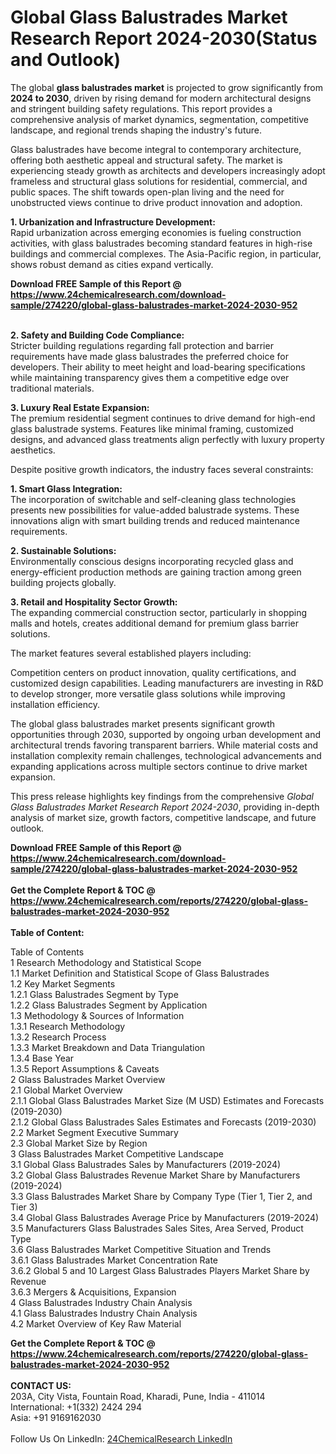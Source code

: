 <h1>Global Glass Balustrades Market Research Report 2024-2030(Status and Outlook)</h1><p>The global <strong>glass balustrades market</strong> is projected to grow significantly from <strong>2024 to 2030</strong>, driven by rising demand for modern architectural designs and stringent building safety regulations. This report provides a comprehensive analysis of market dynamics, segmentation, competitive landscape, and regional trends shaping the industry's future.</p><p>Glass balustrades have become integral to contemporary architecture, offering both aesthetic appeal and structural safety. The market is experiencing steady growth as architects and developers increasingly adopt frameless and structural glass solutions for residential, commercial, and public spaces. The shift towards open-plan living and the need for unobstructed views continue to drive product innovation and adoption.</p><p><strong>1. Urbanization and Infrastructure Development:</strong><br>
Rapid urbanization across emerging economies is fueling construction activities, with glass balustrades becoming standard features in high-rise buildings and commercial complexes. The Asia-Pacific region, in particular, shows robust demand as cities expand vertically.</p><div><b>Download FREE Sample of this Report @ 
            <a href="https://www.24chemicalresearch.com/download-sample/274220/global-glass-balustrades-market-2024-2030-952">
            https://www.24chemicalresearch.com/download-sample/274220/global-glass-balustrades-market-2024-2030-952</a></b></div><br><p><strong>2. Safety and Building Code Compliance:</strong><br>
Stricter building regulations regarding fall protection and barrier requirements have made glass balustrades the preferred choice for developers. Their ability to meet height and load-bearing specifications while maintaining transparency gives them a competitive edge over traditional materials.</p><p><strong>3. Luxury Real Estate Expansion:</strong><br>
The premium residential segment continues to drive demand for high-end glass balustrade systems. Features like minimal framing, customized designs, and advanced glass treatments align perfectly with luxury property aesthetics.</p><p>Despite positive growth indicators, the industry faces several constraints:</p><p><strong>1. Smart Glass Integration:</strong><br>
The incorporation of switchable and self-cleaning glass technologies presents new possibilities for value-added balustrade systems. These innovations align with smart building trends and reduced maintenance requirements.</p><p><strong>2. Sustainable Solutions:</strong><br>
Environmentally conscious designs incorporating recycled glass and energy-efficient production methods are gaining traction among green building projects globally.</p><p><strong>3. Retail and Hospitality Sector Growth:</strong><br>
The expanding commercial construction sector, particularly in shopping malls and hotels, creates additional demand for premium glass barrier solutions.</p><p>The market features several established players including:</p><p>Competition centers on product innovation, quality certifications, and customized design capabilities. Leading manufacturers are investing in R&amp;D to develop stronger, more versatile glass solutions while improving installation efficiency.</p><p>The global glass balustrades market presents significant growth opportunities through 2030, supported by ongoing urban development and architectural trends favoring transparent barriers. While material costs and installation complexity remain challenges, technological advancements and expanding applications across multiple sectors continue to drive market expansion.</p><p>This press release highlights key findings from the comprehensive <em>Global Glass Balustrades Market Research Report 2024-2030</em>, providing in-depth analysis of market size, growth factors, competitive landscape, and future outlook.</p><div><b>Download FREE Sample of this Report @ 
            <a href="https://www.24chemicalresearch.com/download-sample/274220/global-glass-balustrades-market-2024-2030-952">
            https://www.24chemicalresearch.com/download-sample/274220/global-glass-balustrades-market-2024-2030-952</a></b></div><br><div><b>Get the Complete Report & TOC @ 
            <a href="https://www.24chemicalresearch.com/reports/274220/global-glass-balustrades-market-2024-2030-952">
            https://www.24chemicalresearch.com/reports/274220/global-glass-balustrades-market-2024-2030-952</a></b></div><br>
            <b>Table of Content:</b><p>Table of Contents<br />
1 Research Methodology and Statistical Scope<br />
1.1 Market Definition and Statistical Scope of Glass Balustrades<br />
1.2 Key Market Segments<br />
1.2.1 Glass Balustrades Segment by Type<br />
1.2.2 Glass Balustrades Segment by Application<br />
1.3 Methodology & Sources of Information<br />
1.3.1 Research Methodology<br />
1.3.2 Research Process<br />
1.3.3 Market Breakdown and Data Triangulation<br />
1.3.4 Base Year<br />
1.3.5 Report Assumptions & Caveats<br />
2 Glass Balustrades Market Overview<br />
2.1 Global Market Overview<br />
2.1.1 Global Glass Balustrades Market Size (M USD) Estimates and Forecasts (2019-2030)<br />
2.1.2 Global Glass Balustrades Sales Estimates and Forecasts (2019-2030)<br />
2.2 Market Segment Executive Summary<br />
2.3 Global Market Size by Region<br />
3 Glass Balustrades Market Competitive Landscape<br />
3.1 Global Glass Balustrades Sales by Manufacturers (2019-2024)<br />
3.2 Global Glass Balustrades Revenue Market Share by Manufacturers (2019-2024)<br />
3.3 Glass Balustrades Market Share by Company Type (Tier 1, Tier 2, and Tier 3)<br />
3.4 Global Glass Balustrades Average Price by Manufacturers (2019-2024)<br />
3.5 Manufacturers Glass Balustrades Sales Sites, Area Served, Product Type<br />
3.6 Glass Balustrades Market Competitive Situation and Trends<br />
3.6.1 Glass Balustrades Market Concentration Rate<br />
3.6.2 Global 5 and 10 Largest Glass Balustrades Players Market Share by Revenue<br />
3.6.3 Mergers & Acquisitions, Expansion<br />
4 Glass Balustrades Industry Chain Analysis<br />
4.1 Glass Balustrades Industry Chain Analysis<br />
4.2 Market Overview of Key Raw Material</p><div><b>Get the Complete Report & TOC @ 
            <a href="https://www.24chemicalresearch.com/reports/274220/global-glass-balustrades-market-2024-2030-952">
            https://www.24chemicalresearch.com/reports/274220/global-glass-balustrades-market-2024-2030-952</a></b></div><br><b>CONTACT US:</b><br>
            203A, City Vista, Fountain Road, Kharadi, Pune, India - 411014<br>
            International: +1(332) 2424 294<br>
            Asia: +91 9169162030 <br><br>
            Follow Us On LinkedIn: <a href="https://www.linkedin.com/company/24chemicalresearch/">24ChemicalResearch LinkedIn</a>